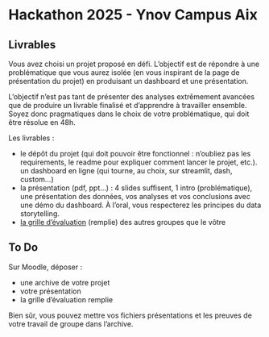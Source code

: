 # Hackathon 2025 - Ynov Campus Aix

## Livrables

Vous avez choisi un projet proposé en défi. L’objectif est de répondre à une problématique que vous aurez isolée (en vous inspirant de la page de présentation du projet) en produisant un dashboard et une présentation. 

L’objectif n’est pas tant de présenter des analyses extrêmement avancées que de produire un livrable finalisé et d’apprendre à travailler ensemble. Soyez donc pragmatiques dans le choix de votre problématique, qui doit être résolue en 48h.

Les livrables :

* le dépôt du projet (qui doit pouvoir être fonctionnel : n’oubliez pas les requirements, le readme pour expliquer comment lancer le projet, etc.). un dashboard en ligne (qui tourne, au choix, sur streamlit, dash, custom…)
* la présentation (pdf, ppt…) : 4 slides suffisent, 1 intro (problématique), une présentation des données, vos analyses et vos conclusions avec une démo du dashboard. À l’oral, vous respecterez les principes du data storytelling.
* [la grille d’évaluation](./Co-Evaluations-Hackathon.xls) (remplie) des autres groupes que le vôtre

## To Do

Sur Moodle, déposer :

 * une archive de votre projet
 * votre présentation
 * la grille d’évaluation remplie

Bien sûr, vous pouvez mettre vos fichiers présentations et les preuves de votre travail de groupe dans l’archive.

